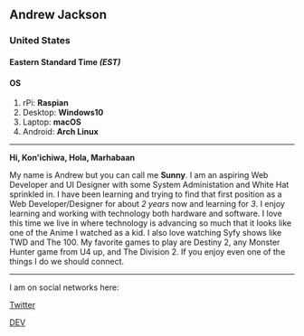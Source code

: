 ## Andrew Jackson

### United States

#### Eastern Standard Time *(EST)*

#### OS

1. rPi: **Raspian**
2. Desktop: **Windows10**
3. Laptop: **macOS**
4. Android: **Arch Linux**

---

**Hi, Kon'ichiwa, Hola, Marhabaan**

My name is Andrew but you can call me **Sunny**. 
I am an aspiring Web Developer and UI Designer with some System Administation and White Hat sprinkled in.
I have been learning and trying to find that first position as a Web Developer/Designer for about *2 years* now and learning for *3*.
I enjoy learning and working with technology both hardware and software. I love this time we live in where technology is
advancing so much that it looks like one of the Anime I watched as a kid. I also love watching Syfy shows like TWD and The 100.
My favorite games to play are Destiny 2, any Monster Hunter game from U4 up, and The Division 2. If you enjoy even one of the things I do we should connect.

---

I am on social networks here:

[Twitter](http://twitter.com/Andrewz_os)

[DEV](http://dev.to/andrewzos)
